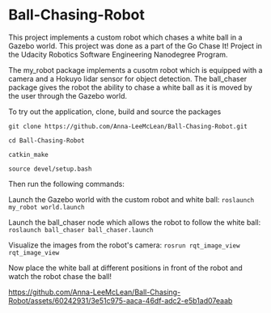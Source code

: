 # Ball-Chasing-Robot
This project implements a custom robot which chases a white ball in a Gazebo world. This project was done as a part of the Go Chase It! Project in the Udacity Robotics Software Engineering Nanodegree Program.

The my_robot package implements a cusotm robot which is equipped with a camera and a Hokuyo lidar sensor for object detection.
The ball_chaser package gives the robot the ability to chase a white ball as it is moved by the user through the Gazebo world. 

To try out the application, clone, build and source the packages 

`git clone https://github.com/Anna-LeeMcLean/Ball-Chasing-Robot.git`

`cd Ball-Chasing-Robot`

`catkin_make`

`source devel/setup.bash`

Then run the following commands:

Launch the Gazebo world with the custom robot and white ball:
`roslaunch my_robot world.launch`

Launch the ball_chaser node which allows the robot to follow the white ball:
`roslaunch ball_chaser ball_chaser.launch`

Visualize the images from the robot's camera:
`rosrun rqt_image_view rqt_image_view`

Now place the white ball at different positions in front of the robot and watch the robot chase the ball!

https://github.com/Anna-LeeMcLean/Ball-Chasing-Robot/assets/60242931/3e51c975-aaca-46df-adc2-e5b1ad07eaab


